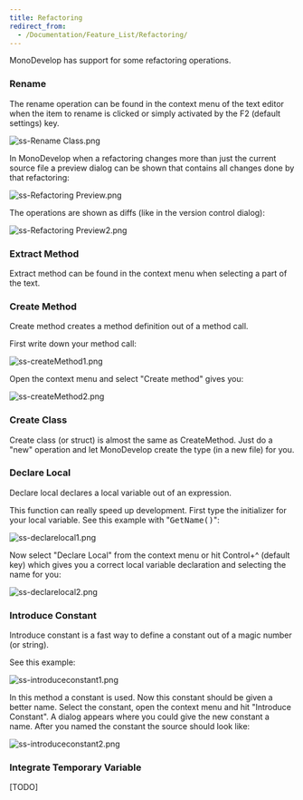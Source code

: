 ```yaml
---
title: Refactoring
redirect_from:
  - /Documentation/Feature_List/Refactoring/
---
```


MonoDevelop has support for some refactoring operations.

### Rename

The rename operation can be found in the context menu of the text editor when the item to rename is clicked or simply activated by the F2 (default settings) key.

![ss-Rename Class.png](/images/217-ss-Rename-Class.png)

In MonoDevelop when a refactoring changes more than just the current source file a preview dialog can be shown that contains all changes done by that refactoring:

![ss-Refactoring Preview.png](/images/218-ss-Refactoring-Preview.png)

The operations are shown as diffs (like in the version control dialog):

![ss-Refactoring Preview2.png](/images/219-ss-Refactoring-Preview2.png)

### Extract Method

Extract method can be found in the context menu when selecting a part of the text.

### Create Method

Create method creates a method definition out of a method call.

First write down your method call:

![ss-createMethod1.png](/images/220-ss-createMethod1.png)

Open the context menu and select "Create method" gives you:

![ss-createMethod2.png](/images/221-ss-createMethod2.png)

### Create Class

Create class (or struct) is almost the same as CreateMethod. Just do a "new" operation and let MonoDevelop create the type (in a new file) for you.

### Declare Local

Declare local declares a local variable out of an expression.

This function can really speed up development. First type the initializer for your local variable. See this example with "<span style="font-size: larger;">`GetName()`</span>":

![ss-declarelocal1.png](/images/222-ss-declarelocal1.png)

Now select "Declare Local" from the context menu or hit Control+^ (default key) which gives you a correct local variable declaration and selecting the name for you:

![ss-declarelocal2.png](/images/223-ss-declarelocal2.png)

### Introduce Constant

Introduce constant is a fast way to define a constant out of a magic number (or string).

See this example:

![ss-introduceconstant1.png](/images/228-ss-introduceconstant1.png)

In this method a constant is used. Now this constant should be given a better name. Select the constant, open the context menu and hit "Introduce Constant". A dialog appears where you could give the new constant a name. After you named the constant the source should look like:

![ss-introduceconstant2.png](/images/229-ss-introduceconstant2.png)

### Integrate Temporary Variable

[TODO]
